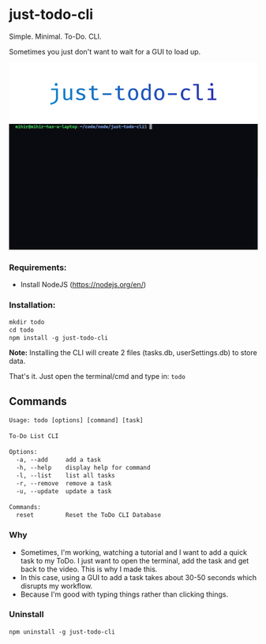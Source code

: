 # just-todo-cli

Simple. Minimal. To-Do. CLI.

Sometimes you just don't want to wait for a GUI to load up.

![banner](banner.png)
![tutorial](tutorial.gif)

### Requirements:

- Install NodeJS (<https://nodejs.org/en/>)

### Installation:

    mkdir todo
    cd todo
    npm install -g just-todo-cli

**Note:** Installing the CLI will create 2 files (tasks.db, userSettings.db) to store data.

That's it. Just open the terminal/cmd and type in: `todo`

## Commands

```
Usage: todo [options] [command] [task]

To-Do List CLI

Options:
  -a, --add     add a task
  -h, --help    display help for command
  -l, --list    list all tasks
  -r, --remove  remove a task
  -u, --update  update a task

Commands:
  reset         Reset the ToDo CLI Database
```

### Why

- Sometimes, I'm working, watching a tutorial and I want to add a quick task to my ToDo. I just want to open the terminal, add the task and get back to the video. This is why I made this.
- In this case, using a GUI to add a task takes about 30-50 seconds which disrupts my workflow.
- Because I'm good with typing things rather than clicking things.

### Uninstall

    npm uninstall -g just-todo-cli
